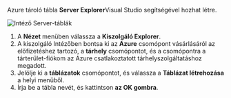 Azure tároló tábla **Server Explorer**Visual Studio segítségével hozhat létre.

![Intéző Server-táblák][Image1]

1. A **Nézet** menüben válassza a **Kiszolgáló Explorer**.
2. A kiszolgáló Intézőben bontsa ki az **Azure** csomópont vásárlásáról az előfizetéshez tartozó, a **tárhely** csomópontot, és a csomópontra a tárterület-fiókom az Azure csatlakoztatott tárhelyszolgáltatáshoz megadott.
3. Jelölje ki a **táblázatok** csomópontot, és válassza a **Táblázat létrehozása** a helyi menüből.
4. Írja be a tábla nevét, és kattintson **az OK gombra**.   




[Image1]: ./media/vs-storage-getting-started-tables-include/vs-storage-create-tables-in-Server-Explorer.png